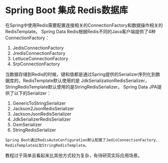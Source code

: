 # Spring Boot 集成 Redis数据库
在Spring中使用Redis需要配置连接相关的ConnectionFactory和数据操作相关的RedisTemplate。
Spring Data Redis根据Redis不同的Java客户端提供了4种ConnectionFactory：
1. JedisConnectionFactory
2. JredisConnectionFactory
3. LettuceConnectionFactory
4. SrpConnectionFactory

当数据存储到Redis的时候，键和值都是通过Spring提供的Serializer序列化到数据库的，RedisTemplate默认使用的是
JdkSerializationRedisSerializer，StringRedisTemplate默认使用的是StringRedisSerializer。
Spring Data JPA提供了以下的Serializer：
1. GenericToStringSerializer
2. Jackson2JsonRedisSerializer
3. JacksonJsonRedisSerializer
4. JdkSerializerRedisSerializer
5. OxmSerializer
6. StringRedisSerializer

`Spring Boot通过RedisAutoConfiguration默认配置了JedisConnectionFactory、RedisTemplate以及StringRedisTemplate。`

教程过于简单且看起来比其他方式较为复杂，有待研究实际应用场景。